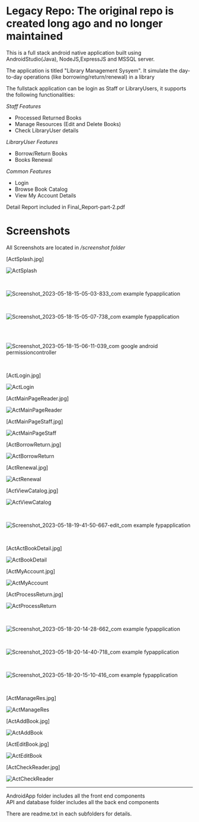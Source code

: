 <h1>Legacy Repo: The original repo is created long ago and no longer maintained </h1>
<p>This is a full stack android native application built using AndroidStudio(Java), NodeJS,ExpressJS and MSSQL server. </p>
<p>The application is titled "Library Management Sysyem". It simulate the day-to-day operations (like borrowing/return/renewal) in a library </p>
<p>The fullstack application can be login as Staff or LibraryUsers, it supports the following functionalities:</p>


<i>Staff Features</i>
<ul>
<li>Processed Returned Books</li>
<li>Manage Resources (Edit and Delete Books)</li>
<li>Check LibraryUser details</li>
</ul>
<i>LibraryUser Features</i>
<ul>
<li>Borrow/Return Books</li>
<li>Books Renewal</li>
</ul>
<i>Common Features</i>
<ul>
<li>Login </li>
<li>Browse Book Catalog</li>
<li>View My Account Details</li>
</ul>


<p>Detail Report included in Final_Report-part-2.pdf </p>
<h1>Screenshots</h1>
<p>All Screenshots are located in <i>/screenshot folder</i></p>
<p>[ActSplash.jpg]</p>

![ActSplash](https://github.com/IvanENERGY/LMS-AndroidStudio-NodeJS-ExpressJS-MSSQLserver/assets/90034836/3d035dae-65b6-456e-8e68-56666ce9b972)

<br>

![Screenshot_2023-05-18-15-05-03-833_com example fypapplication](https://github.com/IvanENERGY/LMS-AndroidStudio-NodeJS-ExpressJS-MSSQLserver/assets/90034836/dec32fd7-22f7-42ae-a8ce-199f377516f1)

<br>

![Screenshot_2023-05-18-15-05-07-738_com example fypapplication](https://github.com/IvanENERGY/LMS-AndroidStudio-NodeJS-ExpressJS-MSSQLserver/assets/90034836/4a4e8a94-152c-490d-8677-612d93b9e922)

<br>

<br>

![Screenshot_2023-05-18-15-06-11-039_com google android permissioncontroller](https://github.com/IvanENERGY/LMS-AndroidStudio-NodeJS-ExpressJS-MSSQLserver/assets/90034836/c3aa355d-5b94-4c42-a691-cfcc7d2176f4)

<br>


<p>[ActLogin.jpg]</p>

![ActLogin](https://github.com/IvanENERGY/LMS-AndroidStudio-NodeJS-ExpressJS-MSSQLserver/assets/90034836/e8773dd4-666a-432b-8cf2-25ef72d572f0)

<p>[ActMainPageReader.jpg]</p>

![ActMainPageReader](https://github.com/IvanENERGY/LMS-AndroidStudio-NodeJS-ExpressJS-MSSQLserver/assets/90034836/4a50f6bd-8249-43f0-a1f6-92cf92a7abfb)

<p>[ActMainPageStaff.jpg]</p>

![ActMainPageStaff](https://github.com/IvanENERGY/LMS-AndroidStudio-NodeJS-ExpressJS-MSSQLserver/assets/90034836/11709601-04e9-434d-ba3f-bd1b00bcd03e)

<p>[ActBorrowReturn.jpg]</p>

![ActBorrowReturn](https://github.com/IvanENERGY/LMS-AndroidStudio-NodeJS-ExpressJS-MSSQLserver/assets/90034836/8f6844da-e35f-4ebe-ad64-ac915616f59b)
<p>[ActRenewal.jpg]</p>

![ActRenewal](https://github.com/IvanENERGY/LMS-AndroidStudio-NodeJS-ExpressJS-MSSQLserver/assets/90034836/1dd847ef-2138-4d4d-b18f-a27bb5de1344)
<p>[ActViewCatalog.jpg]</p>

![ActViewCatalog](https://github.com/IvanENERGY/LMS-AndroidStudio-NodeJS-ExpressJS-MSSQLserver/assets/90034836/79f92799-cbd4-4c89-b2c8-c4bb60645976)

<br>

![Screenshot_2023-05-18-19-41-50-667-edit_com example fypapplication](https://github.com/IvanENERGY/LMS-AndroidStudio-NodeJS-ExpressJS-MSSQLserver/assets/90034836/fc14a8e0-43f7-43f8-987b-a7acb0e745e4)

<br>
<p>[ActActBookDetail.jpg]</p>

![ActBookDetail](https://github.com/IvanENERGY/LMS-AndroidStudio-NodeJS-ExpressJS-MSSQLserver/assets/90034836/a136cfc4-381a-4bc9-8847-41ff24ca9e25)

<p>[ActMyAccount.jpg]</p>

![ActMyAccount](https://github.com/IvanENERGY/LMS-AndroidStudio-NodeJS-ExpressJS-MSSQLserver/assets/90034836/c8b8e00c-5907-4d23-a5e1-cfe57f3eb13d)
<p>[ActProcessReturn.jpg]</p>

![ActProcessReturn](https://github.com/IvanENERGY/LMS-AndroidStudio-NodeJS-ExpressJS-MSSQLserver/assets/90034836/a3a75776-66ae-4884-9957-822389798e5e)

<br>

![Screenshot_2023-05-18-20-14-28-662_com example fypapplication](https://github.com/IvanENERGY/LMS-AndroidStudio-NodeJS-ExpressJS-MSSQLserver/assets/90034836/1d7001b6-6244-4e5b-8d1a-3b4f43f9092f)

<br>

![Screenshot_2023-05-18-20-14-40-718_com example fypapplication](https://github.com/IvanENERGY/LMS-AndroidStudio-NodeJS-ExpressJS-MSSQLserver/assets/90034836/997edcd8-e514-4041-963c-8709dc3301d6)

<br>

![Screenshot_2023-05-18-20-15-10-416_com example fypapplication](https://github.com/IvanENERGY/LMS-AndroidStudio-NodeJS-ExpressJS-MSSQLserver/assets/90034836/96787aeb-8bba-42d5-8901-047c68be65f3)

<br>
<p>[ActManageRes.jpg]</p>

![ActManageRes](https://github.com/IvanENERGY/LMS-AndroidStudio-NodeJS-ExpressJS-MSSQLserver/assets/90034836/a54b005d-7245-4892-9649-4d267fc99df3)
<p>[ActAddBook.jpg]</p>

![ActAddBook](https://github.com/IvanENERGY/LMS-AndroidStudio-NodeJS-ExpressJS-MSSQLserver/assets/90034836/2084d996-877e-4672-9b8a-6974a516447a)
<p>[ActEditBook.jpg]</p>

![ActEditBook](https://github.com/IvanENERGY/LMS-AndroidStudio-NodeJS-ExpressJS-MSSQLserver/assets/90034836/5c94539c-43f8-4f09-9b34-45b2128a27a5)
<p>[ActCheckReader.jpg]</p>

![ActCheckReader](https://github.com/IvanENERGY/LMS-AndroidStudio-NodeJS-ExpressJS-MSSQLserver/assets/90034836/3db41898-3fb4-4cb0-bff1-a4c7ded4ddb2)



<hr>
AndroidApp folder includes all the front end components<br>
API and database folder includes all the back end components <br>

There are readme.txt in each subfolders for details.